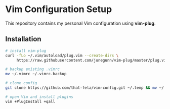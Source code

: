 # Vim Configuration Setup

This repository contains my personal Vim configuration using **vim-plug**.

## Installation

```bash
# install vim-plug
curl -fLo ~/.vim/autoload/plug.vim --create-dirs \
     https://raw.githubusercontent.com/junegunn/vim-plug/master/plug.vim
```

```bash
# backup existing .vimrc
mv ~/.vimrc ~/.vimrc.backup

# clone config
git clone https://github.com/that-fela/vim-config.git ~/.temp && mv ~/.temp/.vimrc . && rm -rf ~/.temp

# open Vim and install plugins
vim +PlugInstall +qall
```
